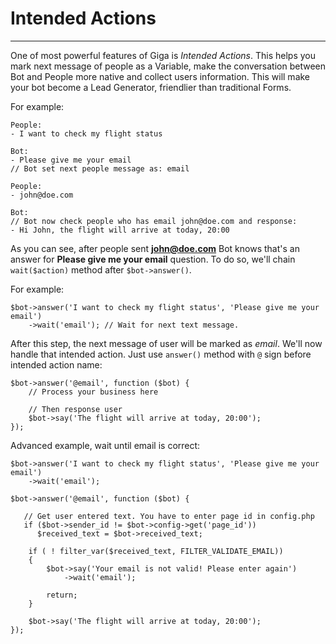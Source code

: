 # Intended Actions
---
One of most powerful features of Giga is *Intended Actions*. This helps you mark next message of people as a Variable, make the conversation between Bot and People more native and collect users information. This will make your bot become a Lead Generator, friendlier than traditional Forms.

For example:

```
People:
- I want to check my flight status

Bot:
- Please give me your email
// Bot set next people message as: email

People:
- john@doe.com

Bot:
// Bot now check people who has email john@doe.com and response:
- Hi John, the flight will arrive at today, 20:00
```

As you can see, after people sent **john@doe.com** Bot knows that's an answer for **Please give me your email** question. To do so, we'll chain `wait($action)` method after `$bot->answer()`.

For example:

```
$bot->answer('I want to check my flight status', 'Please give me your email')
	->wait('email'); // Wait for next text message.
```

After this step, the next message of user will be marked as *email*. We'll now handle that intended action. Just use `answer()` method with `@` sign before intended action name:

```
$bot->answer('@email', function ($bot) {
	// Process your business here
	
	// Then response user
	$bot->say('The flight will arrive at today, 20:00');
});
```

Advanced example, wait until email is correct:

```
$bot->answer('I want to check my flight status', 'Please give me your email')
	->wait('email');

$bot->answer('@email', function ($bot) {

   // Get user entered text. You have to enter page id in config.php
   if ($bot->sender_id != $bot->config->get('page_id'))
      $received_text = $bot->received_text;
   
  	if ( ! filter_var($received_text, FILTER_VALIDATE_EMAIL))
	{
		$bot->say('Your email is not valid! Please enter again')
			->wait('email');

		return;
	}

	$bot->say('The flight will arrive at today, 20:00');
});
```